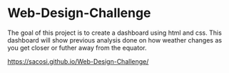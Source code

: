# Web-Design-Challenge

The goal of this project is to create a dashboard using html and css. This dashboard will show previous analysis done on how weather changes as you get closer or futher away from the equator.

https://sacosi.github.io/Web-Design-Challenge/
